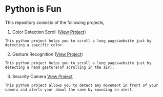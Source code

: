 # Python is Fun

This repository consists of the following projects,

1. Color Detection Scroll ([View Project](https://github.com/shubhadeepmandal394/python-is-fun/tree/master/colour-detection-scroll))

```
This python project helps you to scroll a long page/website just by detecting a specific color.
```

2. Gesture Recognition ([View Project](https://github.com/shubhadeepmandal394/python-is-fun/tree/master/gesture-recognition))

```
This python project helps you to scroll a long page/website just by detecting a hand gesture(of scrolling in the air).
```

3. Security Camera [View Project]()

```
This python project allows you to detect any movement in front of your camera and alerts your about the same by sounding an alert.
```
